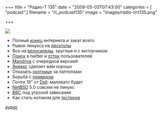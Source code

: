 +++
title = "Радио-Т 135"
date = "2009-05-03T07:43:00"
categories = [ "podcast",]
filename = "rt_podcast135"
image = "images/radio-t/rt135.png"

+++

![](https://radio-t.com/images/radio-t/rt135.png)

- Полный [конец](http://www.osnews.com/story/21412/2012_The_End_of_the_Internet) интернета и закат всего
- Рывок линукса на [десктопы](http://www.opennet.ru/opennews/art.shtml?num=21546)
- Все на [велосипеды](http://www.engadget.com/2009/04/29/ciclotte-exercise-bike-for-the-big-wheel-enthusiast/), круглые и с моторчиком
- [Поиск](http://blog.twitter.com/2009/04/twitter-search-for-everyone.html) в twitter и [отток](http://net.compulenta.ru/423505/) пользователей
- [Mandriva](http://www.opennet.ru/opennews/art.shtml?num=21530) с очередной версией
- [Яндекс](http://habrahabr.ru/blogs/yandex/58712/) сделает вам хорошо
- Отказать [охотнице](http://www.engadget.com/2009/04/30/sheila-the-laptop-hunter-picks-a-pc-keeps-it-civil/) за лаптопами
- Борьба с [преведом](http://hitech.tomsk.ru/newsinternet/12532-deputaty-gosdumy-vnov-khotjat-borotsja-s.html)
- Почти 19″ от [Dell](http://hard.compulenta.ru/422895/): маловато будет
- [NetBSD](http://www.osnews.com/story/21403/NetBSD_5_0_Released_Brings_Major_SMP_Improvements) 5.0 совсем не линукс
- [ВВС](http://www.engadget.com/2009/05/01/air-force-now-using-super-secure-version-of-windows-xp/) под угрозой зависания
- Как стать котиком для [тестеров](http://www.testandtry.com/2009/04/29/7-ways-to-be-good-developer-from-tester-point-of-view/)


[аудио](https://cdn.radio-t.com/rt_podcast135.mp3)
<audio src="https://cdn.radio-t.com/rt_podcast135.mp3" preload="none"></audio>
